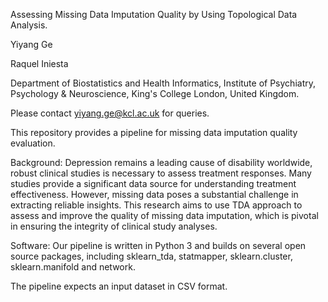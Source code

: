 Assessing Missing Data Imputation Quality by Using Topological Data Analysis.

Yiyang Ge

Raquel Iniesta

Department of Biostatistics and Health Informatics, Institute of Psychiatry, Psychology & Neuroscience, King's College London, United Kingdom.

Please contact yiyang.ge@kcl.ac.uk for queries.

This repository provides a pipeline for missing data imputation quality evaluation.

Background:
Depression remains a leading cause of disability worldwide, robust clinical studies is necessary to assess treatment responses. Many studies provide a significant data source for understanding treatment effectiveness. 
However, missing data poses a substantial challenge in extracting reliable insights. This research aims to use TDA approach to assess and improve the quality of missing data imputation, which is pivotal in ensuring the integrity of clinical study analyses.

Software:
Our pipeline is written in Python 3 and builds on several open source packages, including sklearn_tda, statmapper, sklearn.cluster, sklearn.manifold and network.

The pipeline expects an input dataset in CSV format. 

